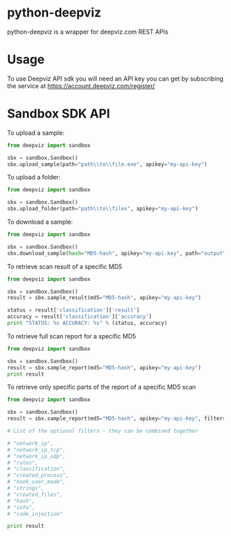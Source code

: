 # python-deepviz
python-deepviz is a wrapper for deepviz.com REST APIs

# Usage

To use Deepviz API sdk you will need an API key you can get by
subscribing the service at https://account.deepviz.com/register/

# Sandbox SDK API

To upload a sample:

```python
from deepviz import sandbox

sbx = sandbox.Sandbox()
sbx.upload_sample(path="path\\to\\file.exe", apikey="my-api-key")
```

To upload a folder:

```python
from deepviz import sandbox

sbx = sandbox.Sandbox()
sbx.upload_folder(path="path\\to\\files", apikey="my-api-key")
```

To download a sample:

```python
from deepviz import sandbox

sbx = sandbox.Sandbox()
sbx.download_sample(hash="MD5-hash", apikey="my-api-key", path="output\\directory\\")
```

To retrieve scan result of a specific MD5

```python
from deepviz import sandbox

sbx = sandbox.Sandbox()
result = sbx.sample_result(md5="MD5-hash", apikey="my-api-key")

status = result['classification']['result']
accuracy = result['classification']['accuracy']
print "STATUS: %s ACCURACY: %s" % (status, accuracy)
```

To retrieve full scan report for a specific MD5

```python
from deepviz import sandbox

sbx = sandbox.Sandbox()
result = sbx.sample_report(md5="MD5-hash", apikey="my-api-key")
print result
```

To retrieve only specific parts of the report of a specific MD5 scan

```python
from deepviz import sandbox

sbx = sandbox.Sandbox()
result = sbx.sample_report(md5="MD5-hash", apikey="my-api-key", filters=["classification","rules"])

# List of the optional filters - they can be combined together

# "network_ip",
# "network_ip_tcp",
# "network_ip_udp",
# "rules",
# "classification",
# "created_process",
# "hook_user_mode",
# "strings",
# "created_files",
# "hash",
# "info",
# "code_injection"

print result
```
